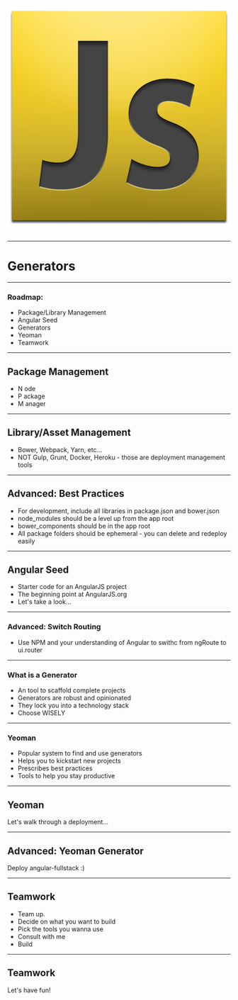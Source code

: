 
<!-- .slide: data-transition="concave"  data-background="../images/background.jpg"-->
# ![](../images/js_logo.png)

---

<!-- .slide: data-background="../images/background.jpg"-->
# Generators

---

<!-- .slide: data-background="../images/background.jpg"-->
### Roadmap:
* Package/Library Management
* Angular Seed
* Generators
* Yeoman
* Teamwork

---

<!-- .slide: data-background="../images/background.jpg"-->
## Package Management
- N ode
- P ackage
- M anager

---

<!-- .slide: data-background="../images/background.jpg"-->
## Library/Asset Management
- Bower, Webpack, Yarn, etc...
- NOT Gulp, Grunt, Docker, Heroku - those are deployment management tools

---

<!-- .slide: data-background="../images/background.jpg"-->
## Advanced: Best Practices

- For development, include all libraries in package.json and bower.json
- node_modules should be a level up from the app root
- bower_components should be in the app root
- All package folders should be ephemeral - you can delete and redeploy easily

---

<!-- .slide: data-background="../images/background.jpg"-->
## Angular Seed

- Starter code for an AngularJS project
- The beginning point at AngularJS.org
- Let's take a look...

---

<!-- .slide: data-background="../images/background.jpg"-->
### Advanced: Switch Routing

- Use NPM and your understanding of Angular to swithc from ngRoute to ui.router

---

<!-- .slide: data-background="../images/background.jpg"-->
### What is a Generator

- An tool to scaffold complete projects
- Generators are robust and opinionated
- They lock you into a technology stack
- Choose WISELY

---

<!-- .slide: data-background="../images/background.jpg"-->
### Yeoman

- Popular system to find and use generators
- Helps you to kickstart new projects
- Prescribes best practices
- Tools to help you stay productive

---

<!-- .slide: data-background="../images/background.jpg"-->
## Yeoman

Let's walk through a deployment...

---

<!-- .slide: data-background="../images/background.jpg"-->
## Advanced: Yeoman Generator

Deploy angular-fullstack :)

---

<!-- .slide: data-background="../images/background.jpg"-->
## Teamwork

- Team up.
- Decide on what you want to build
- Pick the tools you wanna use
- Consult with me
- Build

---

<!-- .slide: data-background="../images/background.jpg"-->
## Teamwork

Let's have fun!
